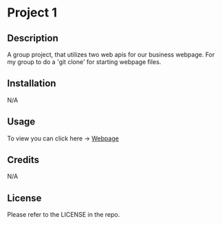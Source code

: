 # Project 1

## Description

A group project, that utilizes two web apis for our business webpage. For my group to do a 'git clone' for starting webpage files.

## Installation

N/A

## Usage

To view you can click here → <a href="https://thaivytran.github.io/project-1/" target="_blank">Webpage</a>

## Credits

N/A

## License

Please refer to the LICENSE in the repo.
